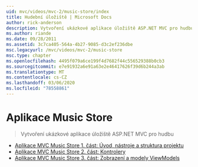 ```yaml
---
uid: mvc/videos/mvc-2/music-store/index
title: Hudební úložiště | Microsoft Docs
author: rick-anderson
description: Vytvoření ukázkové aplikace úložiště ASP.NET MVC pro hudbu
ms.author: riande
ms.date: 09/28/2011
ms.assetid: 3c7ca405-564a-4b27-9085-d3c2ef236dbe
msc.legacyurl: /mvc/videos/mvc-2/music-store
msc.type: chapter
ms.openlocfilehash: 4495f079a6ce199f4d7682f44c556529388b0cb3
ms.sourcegitcommit: e7e91932a6e91a63e2e46417626f39d6b244a3ab
ms.translationtype: MT
ms.contentlocale: cs-CZ
ms.lasthandoff: 03/06/2020
ms.locfileid: "78558861"
---
```

# <a name="music-store"></a>Aplikace Music Store

> Vytvoření ukázkové aplikace úložiště ASP.NET MVC pro hudbu

- [Aplikace MVC Music Store 1. část: Úvod, nástroje a struktura projektu](mvc-music-store-part-1-intro-tools-and-project-structure.md)
- [Aplikace MVC Music Store 2. část: Kontrolery](mvc-music-store-part-2-controllers.md)
- [Aplikace MVC Music Store 3. část: Zobrazení a modely ViewModels](mvc-music-store-part-3-views-and-viewmodels.md)
